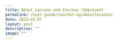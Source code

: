 ```yaml
---
title: About Lessons and Courses (Improved)
permalink: /user-guide/teacher-ug/aboutlessons/
date: 2023-02-07
layout: post
description: ""
image: ""
---
```

